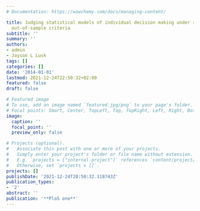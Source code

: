 ```yaml
---
# Documentation: https://wowchemy.com/docs/managing-content/

title: Judging statistical models of individual decision making under risk using in-and
  out-of-sample criteria
subtitle: ''
summary: ''
authors:
- admin
- Jayson L Lusk
tags: []
categories: []
date: '2014-01-01'
lastmod: 2021-12-24T22:50:32+02:00
featured: false
draft: false

# Featured image
# To use, add an image named `featured.jpg/png` to your page's folder.
# Focal points: Smart, Center, TopLeft, Top, TopRight, Left, Right, BottomLeft, Bottom, BottomRight.
image:
  caption: ''
  focal_point: ''
  preview_only: false

# Projects (optional).
#   Associate this post with one or more of your projects.
#   Simply enter your project's folder or file name without extension.
#   E.g. `projects = ["internal-project"]` references `content/project/deep-learning/index.md`.
#   Otherwise, set `projects = []`.
projects: []
publishDate: '2021-12-24T20:50:32.118743Z'
publication_types:
- '2'
abstract: ''
publication: '**PloS one**'
---
```

